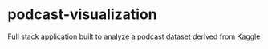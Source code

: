 # podcast-visualization
Full stack application built to analyze a podcast dataset derived from Kaggle
